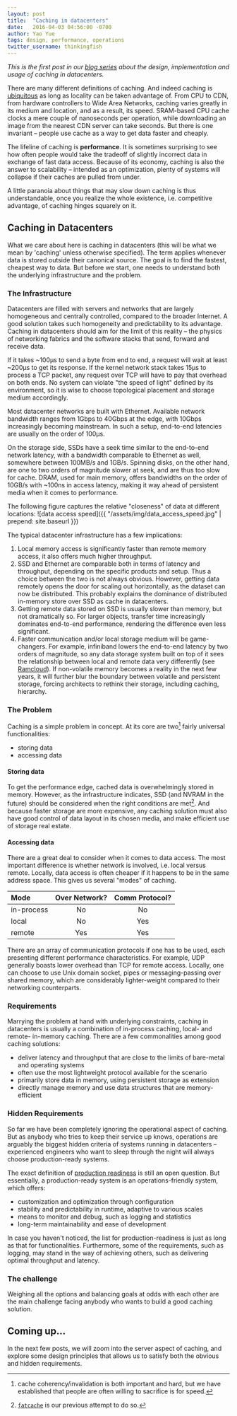 ```yaml
---
layout: post
title:  "Caching in datacenters"
date:   2016-04-03 04:56:00 -0700
author: Yao Yue
tags: design, performance, operations
twitter_username: thinkingfish
---
```


*This is the first post in our [blog series](http://twitter.github.io/pelikan/blog/)
about the design, implementation and usage of caching in datacenters.*

There are many different definitions of caching. And indeed caching is
[ubiquitous](https://www.quora.com/How-to-understand-Computer-Science-has-only-three-ideas-cache-hash-trash)
as long as locality can be taken advantage of. From CPU to CDN, from hardware
controllers to Wide Area Networks, caching varies greatly in its medium and
location, and as a result, its speed. SRAM-based CPU cache clocks a mere couple
of nanoseconds per operation, while downloading an image from the nearest CDN
server can take seconds. But there is one invariant – people use cache as a way
to get data faster and cheaply.

The lifeline of caching is **performance**. It is sometimes surprising to see
how often people would take the tradeoff of slightly incorrect data in exchange
of fast data access. Because of its economy, caching is also the answer to
scalability – intended as an optimization, plenty of systems will collapse if
their caches are pulled from under.

A little paranoia about things that may slow down caching is thus understandable,
once you realize the whole existence, i.e. competitive advantage, of caching
hinges squarely on it.

## Caching in Datacenters

What we care about here is caching in datacenters (this will be what we mean by
'caching' unless otherwise specified). The term applies whenever data is stored
outside their canonical source. The goal is to find the fastest, cheapest
way to data. But before we start, one needs to understand both the underlying
infrastructure and the problem.

### The Infrastructure

Datacenters are filled with servers and networks that are largely homogeneous
and centrally controlled, compared to the broader Internet. A good solution
takes such homogeneity and predictability to its advantage. Caching in
datacenters should aim for the limit of this reality – the physics of networking
fabrics and the software stacks that send, forward and receive data.

If it takes ~100μs to send a byte from end to end, a request will wait at least
~200μs to get its response. If the kernel network stack takes 15μs to process a
TCP packet, any request over TCP will have to pay that overhead on both ends.
No system can violate "the speed of light" defined by its environment, so it is
wise to choose topological placement and storage medium accordingly.

Most datacenter networks are built with Ethernet. Available network bandwidth
ranges from 1Gbps to 40Gbps at the edge, with 10Gbps increasingly becoming
mainstream. In such a setup, end-to-end latencies are usually on the order of
100μs.

On the storage side, SSDs have a seek time similar to the end-to-end network
latency, with a bandwidth comparable to Ethernet as well, somewhere between
100MB/s and 1GB/s. Spinning disks, on the other hand, are one to two orders of
magnitude slower at seek, and are thus too slow for cache. DRAM, used for main
memory, offers bandwidths on the order of 10GB/s with ~100ns in access latency,
making it way ahead of persistent media when it comes to performance.

The following figure captures the relative "closeness" of data at different
locations:
  ![data access speed]({{ "/assets/img/data_access_speed.jpg" | prepend: site.baseurl }})


The typical datacenter infrastructure has a few implications:

1. Local memory access is significantly faster than remote memory access, it
  also offers much higher throughput.
2. SSD and Ethernet are comparable both in terms of latency and throughput,
  depending on the specific products and setup. Thus a choice between the two is
  not always obvious. However, getting data remotely opens the door for scaling
  out horizontally, as the dataset can now be distributed. This probably
  explains the dominance of distributed in-memory store over SSD as cache in
  datacenters.
3. Getting remote data stored on SSD is usually slower than memory, but not
  dramatically so. For larger objects, transfer time increasingly dominates
  end-to-end performance, rendering the difference even less significant.
4. Faster communication and/or local storage medium will be game-changers. For
  example, infiniband lowers the end-to-end latency by two orders of magnitude,
  so any data storage system built on top of it sees the relationship between
  local and remote data very differently (see [Ramcloud](https://ramcloud.atlassian.net/wiki/display/RAM/RAMCloud)).
  If non-volatile memory becomes a reality in the next few years, it will
  further blur the boundary between volatile and persistent storage, forcing
  architects to rethink their storage, including caching, hierarchy.

### The Problem

Caching is a simple problem in concept. At its core are two[^1] fairly universal
functionalities:

* storing data
* accessing data

#### Storing data
To get the performance edge, cached data is overwhelmingly stored in memory.
However, as the infrastructure indicates, SSD (and NVRAM in the future) should
be considered when the right conditions are met[^2]. And because faster storage
are more expensive, any caching solution must also have good control of data
layout in its chosen media, and make efficient use of storage real estate.

#### Accessing data

There are a great deal to consider when it comes to data access. The most
important difference is whether network is involved, i.e. local versus remote.
Locally, data access is often cheaper if it happens to be in the same address
space. This gives us several "modes" of caching.


| Mode       | Over Network?   | Comm Protocol? |
| :--------- |:---------------:|:--------------:|
| in-process | No              | No             |
| local      | No              | Yes            |
| remote     | Yes             | Yes            |

There are an array of communication protocols if one has to be used, each
presenting different performance characteristics. For example, UDP generally
boasts lower overhead than TCP for remote access. Locally, one can choose to use
Unix domain socket, pipes or messaging-passing over shared memory, which are
considerably lighter-weight compared to their networking counterparts.

### Requirements

Marrying the problem at hand with underlying constraints, caching in datacenters
is usually a combination of in-process caching, local- and remote- in-memory
caching. There are a few commonalities among good caching solutions:

* deliver latency and throughput that are close to the limits of bare-metal and
  operating systems
* often use the most lightweight protocol available for the scenario
* primarily store data in memory, using persistent storage as extension
* directly manage memory and use data structures that are memory-efficient

### Hidden Requirements

So far we have been completely ignoring the operational aspect of caching. But
as anybody who tries to keep their service up knows, operations are arguably the
biggest hidden criteria of systems running in datacenters – experienced
engineers who want to sleep through the night will always choose
production-ready systems.

The exact definition of [production readiness](http://programmers.stackexchange.com/questions/61726/define-production-ready)
is still an open question. But essentially, a production-ready system is an
operations-friendly system, which offers:

* customization and optimization through configuration
* stability and predictability in runtime, adaptive to various scales
* means to monitor and debug, such as logging and statistics
* long-term maintainability and ease of development

In case you haven't noticed, the list for production-readiness is just as long
as that for functionalities. Furthermore, some of the requirements, such as
logging, may stand in the way of achieving others, such as delivering optimal
throughput and latency.

### The challenge

Weighing all the options and balancing goals at odds with each other are the
main challenge facing anybody who wants to build a good caching solution.

## Coming up...

In the next few posts, we will zoom into the server aspect of caching, and
explore some design principles that allows us to satisfy both the obvious and
hidden requirements.

[^1]: cache coherency/invalidation is both important and hard, but we have
established that people are often willing to sacrifice is for speed.
[^2]: [`fatcache`](https://github.com/twitter/fatcache) is our previous attempt
to do so.
